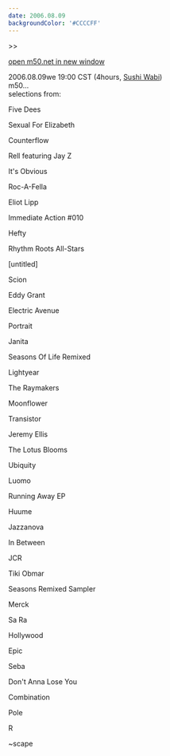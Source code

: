 ```yaml
---
date: 2006.08.09
backgroundColor: '#CCCCFF'
---
```


\>>

[open m50.net in new window](http://m50.net/)

2006.08.09we 19:00 CST (4hours, [Sushi Wabi](http://www.sushiwabi.com/))  
m50...  
selections from:

Five Dees

Sexual For Elizabeth

Counterflow

Rell featuring Jay Z

It's Obvious

Roc-A-Fella

Eliot Lipp

Immediate Action #010

Hefty

Rhythm Roots All-Stars

\[untitled\]

Scion

Eddy Grant

Electric Avenue

Portrait

Janita

Seasons Of Life Remixed

Lightyear

The Raymakers

Moonflower

Transistor

Jeremy Ellis

The Lotus Blooms

Ubiquity

Luomo

Running Away EP

Huume

Jazzanova

In Between

JCR

Tiki Obmar

Seasons Remixed Sampler

Merck

Sa Ra

Hollywood

Epic

Seba

Don't Anna Lose You

Combination

Pole

R

~scape